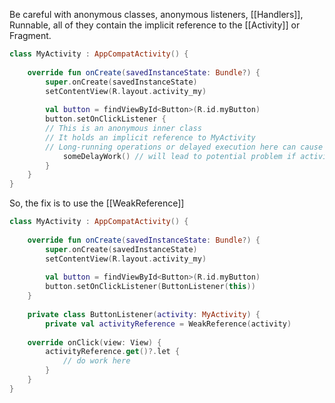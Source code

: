 Be careful with anonymous classes, anonymous listeners,  [[Handlers]], Runnable, all of they contain the implicit reference to the [[Activity]] or Fragment.

``` kotlin
class MyActivity : AppCompatActivity() {  
  
	override fun onCreate(savedInstanceState: Bundle?) {  
		super.onCreate(savedInstanceState)  
		setContentView(R.layout.activity_my)  
		  
		val button = findViewById<Button>(R.id.myButton)  
		button.setOnClickListener {  
		// This is an anonymous inner class  
		// It holds an implicit reference to MyActivity  
		// Long-running operations or delayed execution here can cause leaks  
			someDelayWork() // will lead to potential problem if activity should be destroyed
		}  
	}  
}
```

So, the fix is to use the [[WeakReference]]
```kotlin
class MyActivity : AppCompatActivity() {  
  
	override fun onCreate(savedInstanceState: Bundle?) {  
		super.onCreate(savedInstanceState)  
		setContentView(R.layout.activity_my)  
		  
		val button = findViewById<Button>(R.id.myButton)  
		button.setOnClickListener(ButtonListener(this)) 
	}  
	  
	private class ButtonListener(activity: MyActivity) {  
		private val activityReference = WeakReference(activity)  
	
	override onClick(view: View) {
		activityReference.get()?.let {
			// do work here
		}
	}  
}
```
